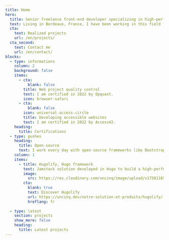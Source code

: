```yaml
---
title: Home
hero:
  title: Senior freelance front-end developer specializing in high-performance website.
  text: Living in Bordeaux, France, I have been working in this field for over 20 years, specializing in high-performance websites (Core Web Vitals / Google PageSpeed), accessible to everyone, and low-carbon.
  cta:
    text: Realized projects
    url: /en/projects/
  cta_second:
    text: Contact me
    url: /en/contact/
blocks:
  - type: informations
    column: 2
    background: false
    items:
      - cta:
          blank: false
        title: Web project quality control
        text: I am certified in 2022 by Opquast.
        icon: browser-safari
      - cta:
          blank: false
        icon: universal-access-circle
        title: Developing accessible websites
        text: I am certified in 2022 by Access42.
    heading:
      title: Certifications
  - type: pushes
    heading:
      title: Open-source
      text: I work every day with open-source frameworks like Bootstrap or Hugo, which is why I am happy to contribute to the movement by sharing my work on my Hugo framework.
    column: 1
    items:
      - title: Hugolify, Hugo framework 
        text: Jamstack solution developed in Hugo to build a high-performance, low-carbon and accessible website as quickly as possible.
        image:
          src: https://res.cloudinary.com/uncinq/image/upload/v1758116598/181.Nodes_vgmgrr.svg
        cta:
          blank: true
          text: Discover Hugolify
          url: https://uncinq.dev/notre-solution-et-produits/hugolify/
          hreflang: fr
  
  - type: latest
    section: projects
    show_more: false
    heading:
      title: Latest projects
---
```

